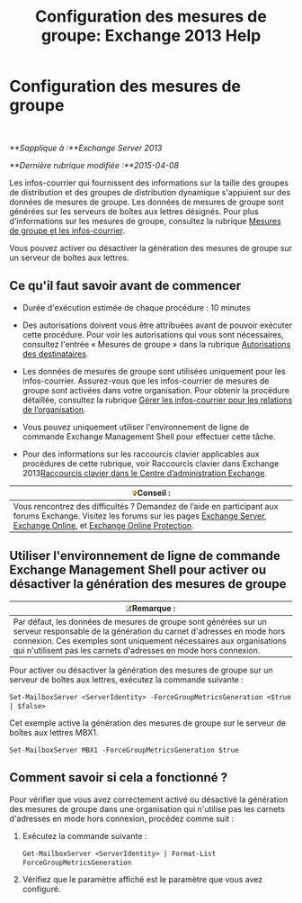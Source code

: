 ﻿---
title: 'Configuration des mesures de groupe: Exchange 2013 Help'
TOCTitle: Configuration des mesures de groupe
ms:assetid: 76ccd6a7-e2ec-42f4-9ab3-e8cc257ac896
ms:mtpsurl: https://technet.microsoft.com/fr-fr/library/JJ649327(v=EXCHG.150)
ms:contentKeyID: 50478490
ms.date: 05/23/2018
mtps_version: v=EXCHG.150
ms.translationtype: MT
---

# Configuration des mesures de groupe

 

_**Sapplique à :**Exchange Server 2013_

_**Dernière rubrique modifiée :**2015-04-08_

Les infos-courrier qui fournissent des informations sur la taille des groupes de distribution et des groupes de distribution dynamique s'appuient sur des données de mesures de groupe. Les données de mesures de groupe sont générées sur les serveurs de boîtes aux lettres désignés. Pour plus d'informations sur les mesures de groupe, consultez la rubrique [Mesures de groupe et les infos-courrier](group-metrics-and-mailtips-exchange-2013-help.md).

Vous pouvez activer ou désactiver la génération des mesures de groupe sur un serveur de boîtes aux lettres.

## Ce qu'il faut savoir avant de commencer

  - Durée d'exécution estimée de chaque procédure : 10 minutes

  - Des autorisations doivent vous être attribuées avant de pouvoir exécuter cette procédure. Pour voir les autorisations qui vous sont nécessaires, consultez l'entrée « Mesures de groupe » dans la rubrique [Autorisations des destinataires](recipients-permissions-exchange-2013-help.md).

  - Les données de mesures de groupe sont utilisées uniquement pour les infos-courrier. Assurez-vous que les infos-courrier de mesures de groupe sont activées dans votre organisation. Pour obtenir la procédure détaillée, consultez la rubrique [Gérer les infos-courrier pour les relations de l’organisation](manage-mailtips-for-organization-relationships-exchange-2013-help.md).

  - Vous pouvez uniquement utiliser l'environnement de ligne de commande Exchange Management Shell pour effectuer cette tâche.

  - Pour des informations sur les raccourcis clavier applicables aux procédures de cette rubrique, voir Raccourcis clavier dans Exchange 2013[Raccourcis clavier dans le Centre d’administration Exchange](keyboard-shortcuts-in-the-exchange-admin-center-exchange-online-protection-help.md).

<table>
<thead>
<tr class="header">
<th><img src="images/Bb125224.tip(EXCHG.150).gif" title="Conseil" alt="Conseil" />Conseil :</th>
</tr>
</thead>
<tbody>
<tr class="odd">
<td>Vous rencontrez des difficultés ? Demandez de l’aide en participant aux forums Exchange. Visitez les forums sur les pages <a href="https://go.microsoft.com/fwlink/p/?linkid=60612">Exchange Server</a>, <a href="https://go.microsoft.com/fwlink/p/?linkid=267542">Exchange Online</a>, et <a href="https://go.microsoft.com/fwlink/p/?linkid=285351">Exchange Online Protection</a>.</td>
</tr>
</tbody>
</table>


## Utiliser l'environnement de ligne de commande Exchange Management Shell pour activer ou désactiver la génération des mesures de groupe

<table>
<thead>
<tr class="header">
<th><img src="images/JJ159664.note(EXCHG.150).gif" title="Remarque" alt="Remarque" />Remarque :</th>
</tr>
</thead>
<tbody>
<tr class="odd">
<td>Par défaut, les données de mesures de groupe sont générées sur un serveur responsable de la génération du carnet d'adresses en mode hors connexion. Ces exemples sont uniquement nécessaires aux organisations qui n'utilisent pas les carnets d'adresses en mode hors connexion.</td>
</tr>
</tbody>
</table>


Pour activer ou désactiver la génération des mesures de groupe sur un serveur de boîtes aux lettres, exécutez la commande suivante :

    Set-MailboxServer <ServerIdentity> -ForceGroupMetricsGeneration <$true | $false>

Cet exemple active la génération des mesures de groupe sur le serveur de boîtes aux lettres MBX1.

    Set-MailboxServer MBX1 -ForceGroupMetricsGeneration $true

## Comment savoir si cela a fonctionné ?

Pour vérifier que vous avez correctement activé ou désactivé la génération des mesures de groupe dans une organisation qui n'utilise pas les carnets d'adresses en mode hors connexion, procédez comme suit :

1.  Exécutez la commande suivante :
    
        Get-MailboxServer <ServerIdentity> | Format-List ForceGroupMetricsGeneration

2.  Vérifiez que le paramètre affiché est le paramètre que vous avez configuré.

